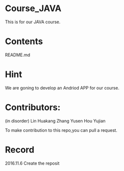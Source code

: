 # Course_JAVA
  This is for our JAVA course.

# Contents 
  README.md
  
# Hint
  We are goning to develop an Andriod APP for our course.

# Contributors:
(in disorder)
  Lin Huakang
  Zhang Yusen
  Hou Yujian
  
  To make contribution to this repo,you can pull a request.

# Record
  2016.11.6 Create the reposit 
